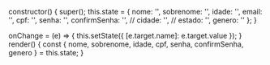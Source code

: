 constructor() {
    super();
    this.state = {
      nome: '',
      sobrenome: '',
      idade: '',
      email: '',
      cpf: '',
      senha: '',
      confirmSenha: '',
      // cidade: '',
      // estado: '',
      genero: ''
    };
  }

  onChange = (e) => {
    this.setState({ [e.target.name]: e.target.value });
  }
  render() {
    const { nome, sobrenome, idade, cpf, senha, confirmSenha, genero } = this.state;
  }
